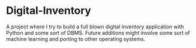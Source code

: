 # Digital-Inventory
A project where I try to build a full blown digital inventory application with Python and some sort of DBMS. Future additions might involve some sort of machine learning and porting to other operating systems.
